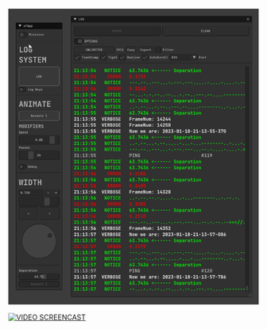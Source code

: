![](Capture.PNG)

[![VIDEO SCREENCAST](https://img.youtube.com/vi/UIvfpRFtEtY/maxresdefault.jpg)](https://youtu.be/UIvfpRFtEtY)
